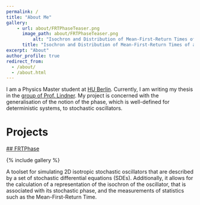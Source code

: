 ```yaml
---
permalink: /
title: "About Me"
gallery: 
	- url: about/FRTPhaseTeaser.png
	  image_path: about/FRTPhaseTeaser.png
          alt: "Isochron and Distribution of Mean-First-Return Times of an Isotropic Stochastic Oscillator"
	  title: "Isochron and Distribution of Mean-First-Return Times of an Isotropic Stochastic Oscillator"
excerpt: "About"
author_profile: true
redirect_from: 
  - /about/
  - /about.html
---
```


I am a Physics Master student at [HU Berlin](https://www.physik.hu-berlin.de/de/home/). Currently, I am writing my thesis in the [group of Prof. Lindner](http://people.physik.hu-berlin.de/~neurophys/). My project is concerned with the generalisation of the notion of the phase, which is well-defined for deterministic systems, to stochastic oscillators.

Projects
======

[## FRTPhase](https://github.com/holzhauk/FRTPhase)

{% include gallery %}

A toolset for simulating 2D isotropic stochastic oscillators that are described by a set of stochastic differential equations (SDEs). Additionally, it allows for the calculation of a representation of the isochron of the oscillator, that is associated with its stochastic phase, and the measurements of statistics such as the Mean-First-Return Time.
